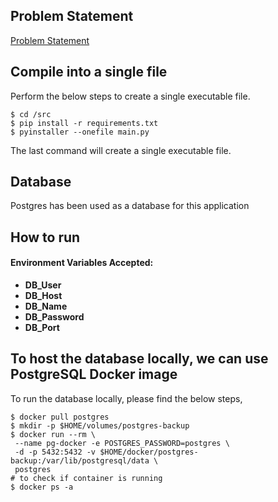 ## Problem Statement

[Problem Statement](documentations/problem_statement.md)

## Compile into a single file

Perform the below steps to create a single executable file.

```shell script
$ cd /src 
$ pip install -r requirements.txt
$ pyinstaller --onefile main.py
```

The last command will create a single executable file.

## Database

Postgres has been used as a database for this application

## How to run

#### Environment Variables Accepted:
- **DB_User** 
- **DB_Host**
- **DB_Name** 
- **DB_Password**
- **DB_Port**

## To host the database locally, we can use PostgreSQL Docker image

To run the database locally, please find the below steps,

```shell script
$ docker pull postgres
$ mkdir -p $HOME/volumes/postgres-backup
$ docker run --rm \
 --name pg-docker -e POSTGRES_PASSWORD=postgres \
 -d -p 5432:5432 -v $HOME/docker/postgres-backup:/var/lib/postgresql/data \
 postgres
# to check if container is running
$ docker ps -a
```